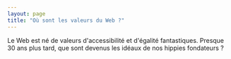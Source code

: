 ```yaml
---
layout: page
title: "Où sont les valeurs du Web ?"
---
```


Le Web est né de valeurs d'accessibilité et d'égalité fantastiques. Presque 30 ans plus tard, que sont devenus les idéaux de nos hippies fondateurs ?

